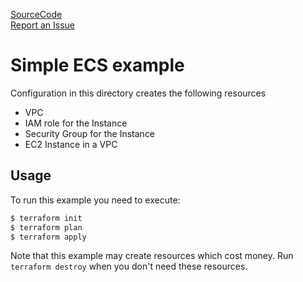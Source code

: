 [SourceCode](https://github.com/nclouds/terraform-aws-ec2/tree/master/examples/simple)   
[Report an Issue](https://github.com/nclouds/terraform-aws-ec2/issues)

# Simple ECS example

Configuration in this directory creates the following resources
- VPC
- IAM role for the Instance
- Security Group for the Instance
- EC2 Instance in a VPC

## Usage

To run this example you need to execute:

```bash
$ terraform init
$ terraform plan
$ terraform apply
```

Note that this example may create resources which cost money. Run `terraform destroy` when you don't need these resources.
